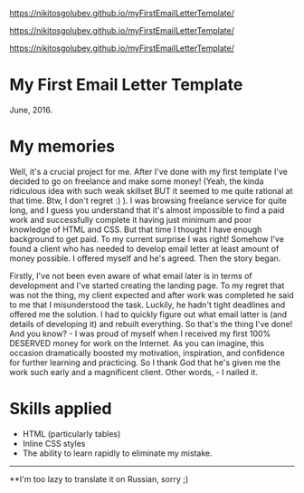 https://nikitosgolubev.github.io/myFirstEmailLetterTemplate/

https://nikitosgolubev.github.io/myFirstEmailLetterTemplate/

https://nikitosgolubev.github.io/myFirstEmailLetterTemplate/

# My First Email Letter Template
June, 2016.

# My memories
Well, it's a crucial project for me. After I've done with my first template I've decided to go on freelance and make some money! (Yeah, the kinda ridiculous idea with such weak skillset BUT it seemed to me quite rational at that time. Btw, I don't regret :) ). I was browsing freelance service for quite long, and I guess you understand that it's almost impossible to find a paid work and successfully complete it having just minimum and poor knowledge of HTML and CSS. But that time I thought I have enough background to get paid. To my current surprise I was right! Somehow I've found a client who has needed to develop email letter at least amount of money possible. I offered myself and he's agreed. Then the story began.

Firstly, I've not been even aware of what email later is in terms of development and I've started creating the landing page. To my regret that was not the thing, my client expected and after work was completed he said to me that I misunderstood the task. Luckily, he hadn't tight deadlines and offered me the solution. I had to quickly figure out what email latter is (and details of developing it) and rebuilt everything. So that's the thing I've done! And you know? - I was proud of myself when I received my first 100% DESERVED money for work on the Internet. As you can imagine, this occasion dramatically boosted my motivation, inspiration, and confidence for further learning and practicing. So I thank God that he's given me the work such early and a magnificent client. Other words, - I nailed it.

# Skills applied
+ HTML (particularly tables)
+ Inline CSS styles
+ The ability to learn rapidly to eliminate my mistake.

---
**I'm too lazy to translate it on Russian, sorry ;)
